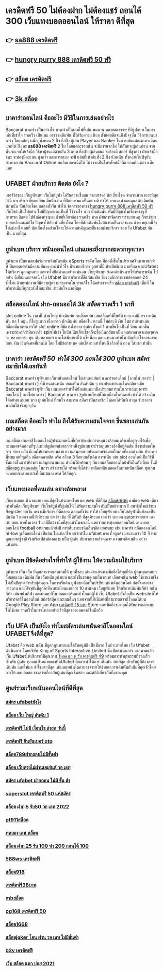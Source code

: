 # เครดิตฟรี 50 ไม่ต้องฝาก ไม่ต้องแชร์ ถอนได้ 300 เว็บแทงบอลออนไลน์ ให้ราคา ดีที่สุด 

## 👉 [sa888 เครดิตฟรี](https://www.ufaeat.com/ufabet-master-login/)
## 👉 [hungry purry 888 เครดิตฟรี 50 ฟรี](https://www.ufaeat.com/ทางเข้ายูฟ่าเบท-ufabet/)
## 👉 [สล็อต เครดิตฟรี](https://www.ufaeat.com/register/)
## 👉 [3k สล็อต](https://www.ufaeat.com/ทางเข้ายูฟ่าเบท-ufabet/)

## บาคาร่าออนไลน์ คืออะไร  มีวิธีในการเล่นอย่างไร 

 Baccarat บาคาร่า  เป็นอย่างไร  บาคาร่าเป็นเกมไพ่ที่เล่น นมนาน หลายศตวรรษ  ที่มีรูปแบบ ในการเล่นที่เข้าใจ รวดเร็ว  เป็นเกม การวางเดิมพัน ที่ได้รับความ นิยม ตั้งแต่อดีตจนถึงปัจจุบัน วิธีการเล่นบาคาร่า โดยหลักๆจะมีอยู่ทั้งหมด 2 ฝั่ง  คือฝั่ง  ผู้เล่น Player และ Banker ในการเล่นแต่ละเกมจะมีคนแจกไพ่ ฝั่ง  ละ **sa888 เครดิตฟรี** 2 ใบ โดยแต่ละรอบนั้น จะมีการแจกไพ่ ให้กับทางผู้เล่นก่อน จากนั้นจะแจกให้เจ้ามือ วิธีหาผู้ชนะมีด้วยกัน 3 แบบ คือฝ่ายผู้เล่นชนะ จะต้องมี สกอร์ ที่สูงกว่า  ฝ่ายเจ้ามือชนะ จะต้องมีคะแนน สูงกว่า  และการเสมอ จะมี แต้มที่เท่ากันทั้ง 2 ฝั่ง  นักพนัน ทั้งหลายในปัจุบันสามารถเล่น  Baccarat Online บนอินเทอร์เน็ตได้ ไม่ว่าจะเป็นโทรศัพท์มือถือ คอมพิวเตอร์ แท็บแลต  


## UFABET ฝ่ายบริการ ติดต่อ ยังไง ?

 เซอร์วิสของ เว็บยูฟ่าเบท เว็บไซต์ยูฟ่า ได้รับความชื่นชม จากบรรดา นักเสี่ยงโชค จำนวนมาก เยอะที่สุด  ว่ามี การบริการที่ยอดเยี่ยม  มีพนักงาน ที่ฝึกอบรมมาเป็นอย่างดี ทำให้การแนะนำและดูแลนักเดิมพัน นักพนัน นักเสี่ยงโชค  ตลอดทั้งวัน  ทำให้ จัดการของทาง [hungry purry 888 เครดิตฟรี 50 ฟรี](https://www.ufaeat.com/register/) เว็บไซต์ เป็นไปอย่าง ไม่มีปัญหาและเป็นที่ ไว้วางใจ  หาก นักเดิมพัน พันมีปัญหาในเรื่องต่างๆ ก็สามารถ ติดต่อ  ไปยังช่องทางของ ฝ่ายที่เกี่ยวข้อง  รวดเร็ว  หาก ฝ่ายการจัดการ  ทราบสาเหตุ ก็จะเข้ามาช่วยเหลือและแก้ไข ปัญหาให้กับ นักเสี่ยงโชค โดยที่นักเดิมพันไม่ต้องรอเป็นเวลานาน ด้วยเหตุผลนี้จึงไม่แปลกใจเลยที่ นักเสี่ยงโชคส่วนใดจะให้ความสำคัญและชื่นชอบฝ่ายบริการ ของเว็บ Ufabet  กันเป็น  มากที่สุด


## ยูฟ่าเบท บริการ พนันออนไลน์ เล่นเยอะยิ่งบวกสะดวกทุกเวลา

 ยูฟ่าเบท เป็นแพลตฟอร์มการเดิมพันพนัน eSports ระดับ โลก ที่ก่อตั้งขึ้นในประเทศจีนมานานกว่า 9 ปีแพลตฟอร์มมีความมั่นคง และน่าไว้ใจ  มีระบบบริการ ลูกค้าที่มี ประสิทธิผล   มากที่สุด และUfabet ให้บริการ ถูกกฎหมาย และจะไม่ปิดตัวลงอย่างแน่นอน เว็บยูฟ่าเบท ยังคงดำเนินการให้บริการพนัน ไปอย่าง ดีเยี่ยมนอกจากนี้ เว็บ Ufabet มีการบริการที่ดีแก่สมาชิก ซึ่งรวมถึงการแชทสดตลอด 24 ชั่วโมง ด้วยพนักงานที่มีความรู้ความสามารถในการแก้ไข  ได้อย่างรวดเร็ว   [สล็อต เครดิตฟรี](https://www.ufaeat.com/ทางเข้ายูฟ่าเบท-ufabet/) เต็มที่ ในบริการเต็มที่ทุกระดับให้สมาชิก ประทับใจ มากที่สุด 

## สล็อตออนไลน์   ฝาก-ถอนออโต้ ***3k สล็อต*** รวดเร็ว 1 นาที

 slot online ใน เวลานี้ ส่วนใหญ่ นักเดิมพัน จะเลือกเล่น  เกมสล็อตที่มีโบนัส เยอะ แต่มีการวางเดิมพัน ต่อ 1 หมุน  ที่ไม่สูงมาก เนื่องจาก นักเดิมพัน สล็อตใน ตอนนี้  ไม่ค่อยมี เงิน  ในการเข้ามาเล่น สล็อตที่มากพอ ทำให้ slot online ที่มีการตั้งราคา  spin ตั้งแต่ 1 บาทขึ้นไปเป็นที่ นิยม มากขึ้น เพราะถ้าหากว่ามีดวงจริง  spinไปเข้า โบนัส  นักเสี่ยงโชคก็จะได้เงินกลับมาเป็น หลายหลาย เผลอๆอาจจะ หลากหลาย ทุน เดิมหลายเท่า และไม่เพียงแต่ได้ แจ็คพ็อต ตอบแทนมาเท่านั้น  นักเสี่ยงโชคสามารถ ถอน เงิน เงินพิเศษที่เล่นได้ โดย ไม่มีข้อกำหนด  เล่นได้มากเท่าไหนก็ เลือกได้ ถอน ได้มากเท่านั้น


##  บาคาร่า  ***เครดิตฟรี 50 ทำได้ 300 ถอนได้ 300*** ยูฟ่าเบท  สมัครสมาชิกได้เลยทันที

 Baccarat บาคาร่า   ยูฟ่าเบท  เว็บพนันออนไลน์ ไม่ผ่านเอเย่นต์  บาคาร่าออนไลน์ | เกมไพ่บาคาร่า | Baccarat บาคาร่า } ที่มี คนเล่นพนัน เยอะเป็น อันดับต้น ๆ ของประเทศและในระดับเอเชีย  Baccarat บาคาร่า  ยูฟ่า  เว็บ เล่นบาคาร่าทำให้นักเล่นเกม เปิดประสบการณ์ในการเล่นบาคาร่าออนไลน์ | เกมไพ่บาคาร่า | Baccarat บาคาร่า }รูปแบบใหม่ที่ไม่เหมือนใครและยัง  ทำได้ สร้างเงินได้อย่างแน่นอน หาก ผู้เล่นใหม่ ที่สนใจ สามารถ สมัคร  เป็นสมาชิก ได้เลยได้ทันที   ล่าสุด  รับรองว่าหาเงินได้จริงทุกๆวัน


##  เกมสล็อต คืออะไร ทำไม ถึงได้รับความสนใจจาก ชื่นชอบเล่นกันอย่างมาก 

 เกมสล็อต เกมคาสิโนออนไลน์}ประเภทหนึ่งที่เกี่ยวข้องกับการหมุนวงล้อบนเครื่องที่อยู่ภายใต้เพื่อสะสมเครดิตก่อนที่รูปแบบสัญลักษณ์มากกว่าหนึ่งรูปแบบจะปรากฏบนวงล้อที่อยู่ติดกัน ซึ่งจะส่งผลในการ จ่ายรางวัล มีเกมให้เล่นหลากหลาย ความสนุกหลายประเภทพร้อมกลไกเกมที่แตกต่างกัน ประเภทที่พบมากที่สุดคือ สล็อตคลาสสิก หรือ สล็อต 3 รีลแบบดั้งเดิม  การพนัน  เล่น slot ออนไลน์เป็นวิธีที่ ชั้นยอดในการสร้างความสนุกสนานและ ทำเงินไปพร้อม ๆ กัน เกมสล็อตออนไลน์ฟรีเป็นตัวเลือก ชั้นดี [สล็อตpg ทดลองเล่น](https://www.ufaeat.com/ufabet-master-login/) ในการ สร้างรายได้ พร้อมทั้งได้รับ เพลิดเพลินตลอดวันเกมพนันสล็อต ทุกเกมจะมอบประสบการณ์ที่ ตื่นเต้นครบรส ให้กับคุณ


##  เว็บแทงบอลที่คนเล่น  อย่างล้มหลาม

เว็บแทงบอล มี มากมาย  เยอะที่สุดในประเทศไทย แต่ web ที่ดีที่สุด [สล็อต6666](https://www.ufaeat.com/) คงมีแค่ web เดียวเท่านั้นคือ เว็บยูฟ่าเบท เว็บไซต์ยูฟ่าที่ผู้เล่นให้ ได้รับความสนใจ กันเป็นอย่างมาก มี สมาชิกใหม่เข้ามา Register ทุกวัน เพราะมีบริการ ที่ดีตลอด ตลอดทั้งวัน  ทำให้ เว็บยูฟ่าเบท เว็บไซต์ยูฟ่านั้นยังคงเป็นอันดับ 1  นอกจากนี้ยังมีระบบ นำเข้า   เบิก ที่ได้ทันที ที่สุดมีระบบ เอาเข้า  นำออก autoทำรายการ เอาเข้า ถอน ภายในเวลา 1 นาทีถือว่า เยี่มที่สุดแล้วในขณะนี้ นอกจากการฟุตบอลออนไลน์ แทงบอลออนไลน์ football onlineแล้วยังมี การเสี่ยงทายชนิดอื่นๆอีก เยอะแยะ  เช่น บาคาร่า    สล็อตออนไลน์   hi-low   รูเล็ตออนไลน์   เป็นต้น ไม่แปลกใจเลยว่าทำไม ufabet ครองใจลูกค้า มานานกว่า 10 ปี หากคุณอยากรู้ว่าดีจริงหรือเปล่าต้องลองมาเป็น ผู้เล่น กับพวกเราแล้วคุณจะ ความเพลิดเพลิน อย่างแน่นอน


## ยูฟ่าเบท มีข้อดีอย่างไรที่ทำให้ ผู้ใช้งาน ให้ความนิยมใช้บริการ

 ยูฟ่าเบท  เป็น เว็บ ที่คุณสามารถเล่นเกมได้ ทุกที่ชอบ เล่นง่ายผ่านทางมือถือได้ทุกยี่ห้อ ผู้คนทุกเพศทุกวัยชอบเล่น เดิมพัน กับ เว็บพนันยูฟ่าเบท และยังชื่นชอบดูเกมที่พวกเขา เลือกพนัน  web ใช้งานง่ายจึง ไม่เป็นปัญหาสำหรับผู้คนคุณ ในการเริ่มต้น ยูฟ่าเบทถือเป็นบริษัท เล่นพนันออนไลน์ ก่อตั้งมาอย่าง ยาวนาน และปัจจุบันมีลูกค้าที่ลงทะเบียนมากกว่า 10 ล้านคน เว็บยูฟ่าเบท ให้บริการเดิมพันกีฬา พนันกีฬา เล่นพนันกีฬา และเกมคาสิโน ลอตเตอรีและบิงโกแก่ผู้ใช้  เว็บ Ufabet ยังถือเป็น websiteที่ให้บริการคาสิโนออนไลน์   สปอร์ตบุ๊ค และเกมอื่นๆ นอกจากนี้ยังมีแอพที่สามารถดาวน์โหลดได้บน Google Play Store และ App [เครดิตฟรี 15 บาท](https://www.ufaeat.com/register/) Store แอพมือถือของคุณได้รับการออกแบบให้ใช้งาน รวดเร็วในการโหลดอย่างเร็วที่สุดของแอพคาสิโนมือถือ 


## เว็บ UFA เป็นยังไง ทำไมสมัครเล่นพนันคาสิโนออนไลน์   UFABETจึงดีที่สุด?

Ufabet คือ  web พนัน ที่ถูกกฎหมายและได้รับอนุมัติ  เป็นที่แรก ในประเทศไทย เว็บ Ufabet ดำเนินการ โดยบริษัท King of Sports Interactive Limited ซึ่งเปิดดำเนินการ มากนานแล้ว  เว็บ Ufabetให้บริการที่มีคุณภาพ [โหลด แอ พ รับ เครดิตฟรี 49](https://www.ufaeat.com/regis-ufabet-master-free/) พร้อมการทำธุรกรรมที่รวดเร็ว สำหรับ ผู้เล่น ทุกคนเป้าหมายของทีมUfabet คือการทำให้การ เดิมพัน ง่ายที่สุด สำหรับผู้ที่ต้องการ เดิมพัน และให้ผล กำไรมากที่สุด เล่นเกมพนันได้ครบวงจรทำให้ง่ายต่อการเดิมพันกับทีมที่คุณรักโดยการให้ ผลบอลสด ข่าวสารเกี่ยวกับผู้เล่นที่คุณชื่นชอบ และสถิติเกี่ยวกับทีมของคุณ


## ศูนย์รวมเว็บพนันออนไลน์ที่ดีที่สุด

### [สมัคร ufabetยังไง](https://atom.io/themes/ทางเข้า%20ufabet%20เว็บบริษัท%20สล็อตฝาก-ถอน%20ไม่มี%20ขั้น%20ต่ํา%20วอ%20เลท%20เครดิตฟรี%20008%20สล็อต%20สมัครฟรี%20ฟรีเครดิต%20100%)
### [สล็อต เว็บ ใหญ่ อันดับ 1](https://atom.io/themes/ทางเข้า%20ufabet%20เว็บบริษัท%20เว็บ%20สล็อต%20888%20ฟรีเครดิต%20008%20สล็อต%20สมัครฟรี%20ฟรีเครดิต%20100%)
### [เครดิตฟรี ไม่มี เงื่อนไข ล่าสุด วันนี้](https://atom.io/themes/ทางเข้า%20ufabet%20เว็บบริษัท%20b2y%20เครดิตฟรี%20008%20สล็อต%20สมัครฟรี%20ฟรีเครดิต%20100%)
### [เครดิตฟรี ยืนยันเบอร์ otp](https://atom.io/themes/ทางเข้า%20ufabet%20เว็บบริษัท%20สล็อต285%20008%20สล็อต%20สมัครฟรี%20ฟรีเครดิต%20100%)
### [สล็อต789ฝากถอนไม่มีขั้นต่ํา](https://atom.io/themes/ทางเข้า%20ufabet%20เว็บบริษัท%20เครดิตฟรี50ไม่ต้องฝากไม่ต้องแชร์%20แค่สมัครล่าสุด%20008%20สล็อต%20สมัครฟรี%20ฟรีเครดิต%20100%)
### [สล็อต เว็บตรงไม่ผ่านเอเย่นต์ วอ เลท](https://atom.io/themes/ทางเข้า%20ufabet%20เว็บบริษัท%20สล็อต%20pg%20ระบบ%20วอ%20เลท%20008%20สล็อต%20สมัครฟรี%20ฟรีเครดิต%20100%)
### [สมัคร ufabet ฝากถอน ไม่มี ขั้น ต่ํา](https://atom.io/themes/ทางเข้า%20ufabet%20เว็บบริษัท%20สล็อต4u%20008%20สล็อต%20สมัครฟรี%20ฟรีเครดิต%20100%)
### [superslot เครดิตฟรี 50 แค่สมัคร](https://atom.io/themes/ทางเข้า%20ufabet%20เว็บบริษัท%20b2y%20เครดิตฟรี%202020%20008%20สล็อต%20สมัครฟรี%20ฟรีเครดิต%20100%)
### [สล็อต ฝาก 5 รับ50 วอ เลท 2022](https://atom.io/themes/ทางเข้า%20ufabet%20เว็บบริษัท%20เครดิตฟรี%2050%20ทำยอด%20300%20ถอนได้%20150%20008%20สล็อต%20สมัครฟรี%20ฟรีเครดิต%20100%)
### [pt911สล็อต](https://atom.io/themes/ทางเข้า%20ufabet%20เว็บบริษัท%20สล็อต585%20008%20สล็อต%20สมัครฟรี%20ฟรีเครดิต%20100%)
### [ทดลอง เล่น สล็อต](https://atom.io/themes/ทางเข้า%20ufabet%20เว็บบริษัท%20เครดิตฟรี%20กดรับเอง%20ยืนยันเบอร์%20008%20สล็อต%20สมัครฟรี%20ฟรีเครดิต%20100%)
### [สล็อต ฝาก 25 รับ 100 ทํา 200 ถอนได้ 100](https://atom.io/themes/ทางเข้า%20ufabet%20เว็บบริษัท%20สล็อต789เว็บตรง%20008%20สล็อต%20สมัครฟรี%20ฟรีเครดิต%20100%)
### [588ws เครดิตฟรี](https://atom.io/themes/ทางเข้า%20ufabet%20เว็บบริษัท%20สล็อตpg%20ฝาก-ถอน%20true%20wallet%20008%20สล็อต%20สมัครฟรี%20ฟรีเครดิต%20100%)
### [สล็อต918](https://atom.io/themes/ทางเข้า%20ufabet%20เว็บบริษัท%20member%20login%20สล็อต%20008%20สล็อต%20สมัครฟรี%20ฟรีเครดิต%20100%)
### [เครดิตฟรี38บาท](https://atom.io/themes/ทางเข้า%20ufabet%20เว็บบริษัท%20ยูฟ่า168%20สล็อต%20008%20สล็อต%20สมัครฟรี%20ฟรีเครดิต%20100%)
### [mbสล็อต](https://atom.io/themes/ทางเข้า%20ufabet%20เว็บบริษัท%20สล็อต%20sabai%20008%20สล็อต%20สมัครฟรี%20ฟรีเครดิต%20100%)
### [pg168 เครดิตฟรี 50](https://atom.io/themes/ทางเข้า%20ufabet%20เว็บบริษัท%20สล็อต%20ufabet%20เว็บตรง%20008%20สล็อต%20สมัครฟรี%20ฟรีเครดิต%20100%)
### [สล็อต1668](https://atom.io/themes/ทางเข้า%20ufabet%20เว็บบริษัท%20เครดิตฟรี30ไม่ต้องฝากไม่ต้องแชร์%20008%20สล็อต%20สมัครฟรี%20ฟรีเครดิต%20100%)
### [สล็อตjoker โอน ผ่าน วอ เลท ไม่มีขั้นต่ํา](https://atom.io/themes/ทางเข้า%20ufabet%20เว็บบริษัท%20สล็อต10รับ100%20008%20สล็อต%20สมัครฟรี%20ฟรีเครดิต%20100%)
### [b2y เครดิตฟรี](https://atom.io/themes/ทางเข้า%20ufabet%20เว็บบริษัท%20เครดิตฟรี133%20008%20สล็อต%20สมัครฟรี%20ฟรีเครดิต%20100%)
### [เว็บ สล็อต แตก บ่อย 2021](https://atom.io/themes/ทางเข้า%20ufabet%20เว็บบริษัท%20royalclub%20เครดิตฟรี%2058%20008%20สล็อต%20สมัครฟรี%20ฟรีเครดิต%20100%)